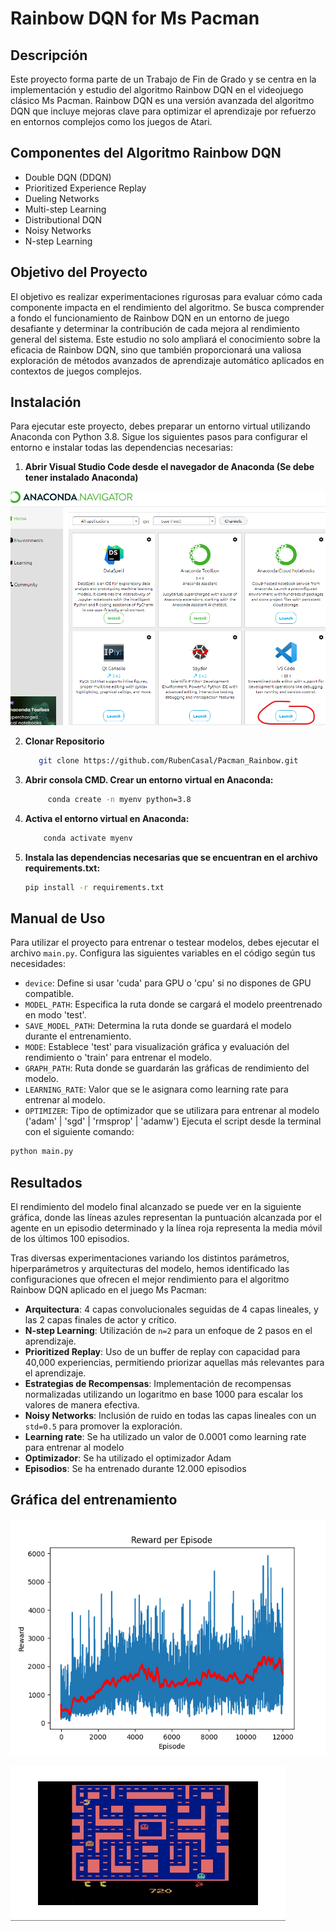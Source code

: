 # Rainbow DQN for Ms Pacman

## Descripción
Este proyecto forma parte de un Trabajo de Fin de Grado y se centra en la implementación y estudio del algoritmo Rainbow DQN en el videojuego clásico Ms Pacman. Rainbow DQN es una versión avanzada del algoritmo DQN que incluye mejoras clave para optimizar el aprendizaje por refuerzo en entornos complejos como los juegos de Atari.

## Componentes del Algoritmo Rainbow DQN
- Double DQN (DDQN)
- Prioritized Experience Replay
- Dueling Networks
- Multi-step Learning
- Distributional DQN
- Noisy Networks
- N-step Learning

## Objetivo del Proyecto
El objetivo es realizar experimentaciones rigurosas para evaluar cómo cada componente impacta en el rendimiento del algoritmo. Se busca comprender a fondo el funcionamiento de Rainbow DQN en un entorno de juego desafiante y determinar la contribución de cada mejora al rendimiento general del sistema. Este estudio no solo ampliará el conocimiento sobre la eficacia de Rainbow DQN, sino que también proporcionará una valiosa exploración de métodos avanzados de aprendizaje automático aplicados en contextos de juegos complejos.

## Instalación
Para ejecutar este proyecto, debes preparar un entorno virtual utilizando Anaconda con Python 3.8. Sigue los siguientes pasos para configurar el entorno e instalar todas las dependencias necesarias:
1. **Abrir Visual Studio Code desde el navegador de Anaconda (Se debe tener instalado Anaconda)**

<img src="/ReadMe files/tutorial instalacion.png"  width="600">

2. **Clonar Repositorio**

   ```bash
      git clone https://github.com/RubenCasal/Pacman_Rainbow.git
    ```

3. **Abrir consola CMD. Crear un entorno virtual en Anaconda:**
   ```bash
        conda create -n myenv python=3.8
    ```
4. **Activa el entorno virtual en Anaconda:**
    ```bash
        conda activate myenv
    ```

5. **Instala las dependencias necesarias que se encuentran en el archivo requirements.txt:**
     ```bash
    pip install -r requirements.txt
    ```

## Manual de Uso

Para utilizar el proyecto para entrenar o testear modelos, debes ejecutar el archivo `main.py`. Configura las siguientes variables en el código según tus necesidades:

- `device`: Define si usar 'cuda' para GPU o 'cpu' si no dispones de GPU compatible.
- `MODEL_PATH`: Especifica la ruta donde se cargará el modelo preentrenado en modo 'test'.
- `SAVE_MODEL_PATH`: Determina la ruta donde se guardará el modelo durante el entrenamiento.
- `MODE`: Establece 'test' para visualización gráfica y evaluación del rendimiento o 'train' para entrenar el modelo.
- `GRAPH_PATH`: Ruta donde se guardarán las gráficas de rendimiento del modelo.
- `LEARNING_RATE`: Valor que se le asignara como learning rate para entrenar al modelo.
- `OPTIMIZER`: Tipo de optimizador que se utilizara para entrenar al modelo ('adam' | 'sgd' | 'rmsprop' | 'adamw')
Ejecuta el script desde la terminal con el siguiente comando:

```bash
python main.py
```
## Resultados
El rendimiento del modelo final alcanzado se puede ver en la siguiente gráfica, donde las líneas azules representan la puntuación alcanzada por el agente en un episodio determinado y la línea roja representa la media móvil de los últimos 100 episodios.

Tras diversas experimentaciones variando los distintos parámetros, hiperparámetros y arquitecturas del modelo, hemos identificado las configuraciones que ofrecen el mejor rendimiento para el algoritmo Rainbow DQN aplicado en el juego Ms Pacman:

- **Arquitectura**: 4 capas convolucionales seguidas de 4 capas lineales, y las 2 capas finales de actor y crítico.
- **N-step Learning**: Utilización de `n=2` para un enfoque de 2 pasos en el aprendizaje.
- **Prioritized Replay**: Uso de un buffer de replay con capacidad para 40,000 experiencias, permitiendo priorizar aquellas más relevantes para el aprendizaje.
- **Estrategias de Recompensas**: Implementación de recompensas normalizadas utilizando un logaritmo en base 1000 para escalar los valores de manera efectiva.
- **Noisy Networks**: Inclusión de ruido en todas las capas lineales con un `std=0.5` para promover la exploración.
- **Learning rate**: Se ha utilizado un valor de 0.0001 como learning rate para entrenar al modelo
- **Optimizador**: Se ha utilizado el optimizador Adam
- **Episodios**: Se ha entrenado durante 12.000 episodios
## Gráfica del entrenamiento
<img src="/ReadMe files/pacman_best_model_log.png" alt="Descripción de la imagen" width="600"> 


[![Demo Doccou alpha](https://github.com/RubenCasal/Pacman_Rainbow/blob/experimentation-results/ReadMe%20files/gif%20mejorado.gif)](https://www.youtube.com/watch?v=H2qEoiEt10Q)


